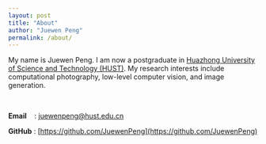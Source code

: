 ```yaml
---
layout: post
title: "About"
author: "Juewen Peng"
permalink: /about/
---
```


My name is Juewen Peng. I am now a postgraduate in [Huazhong University of Science and Technology (HUST)](http://english.hust.edu.cn/). My research interests include computational photography, low-level computer vision, and image generation.

<br>

**Email** &nbsp;&nbsp; : [juewenpeng@hust.edu.cn](mailto:juewenpeng@hust.edu.cn)

**GitHub** : [https://github.com/JuewenPeng](https://github.com/JuewenPeng)
